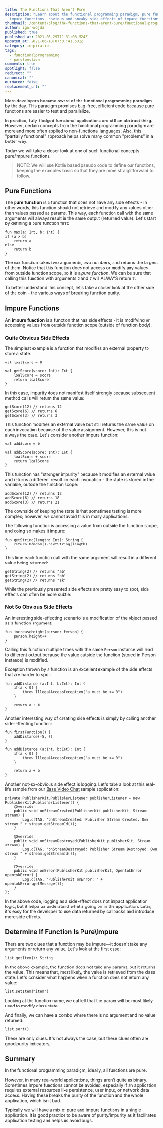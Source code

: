 ```yaml
---
title: The Functions That Aren't Pure
description: "Learn about the functional programming paradigm, pure functions vs
  impure functions, obvious and sneaky side effects of impure functions.. "
thumbnail: /content/blog/the-functions-that-arent-pure/functional-programing_1200x600.png
author: igor-wojda
published: true
published_at: 2021-06-29T11:31:08.524Z
updated_at: 2021-06-18T07:37:41.532Z
category: inspiration
tags:
  - functionalprogramming
  - purefunction
comments: true
spotlight: false
redirect: ""
canonical: ""
outdated: false
replacement_url: ""
---
```

More developers become aware of the functional programming paradigm by the day. This paradigm promises bug-free, efficient code because pure functions are easier to test and parallelize. 

In practice, fully-fledged functional applications are still an abstract thing. However, certain concepts from the functional programming paradigm are more and more often applied to non-functional languages. Also, this "partially functional" approach helps solve many common "problems" in a better way.  

Today we will take a closer look at one of such functional concepts - pure/impure functions.

> NOTE: We will use Kotlin based pseudo code to define our functions, keeping the examples basic so that they are more straightforward to follow.

## Pure Functions

The **pure function** is a function that does not have any side effects - in other words, this function should not retrieve and modify any values other than values passed as params.  This way, each function call with the same arguments will always result in the same output (returned value). Let's start by defining a pure function first:

```
fun max(a: Int, b: Int) {
if (a > b) 
    return a
else
    return b	
}
```

The `max` function takes two arguments, two numbers, and returns the largest of them. Notice that this function does not access or modify any values from outside function scope, so it is a _pure function_.  We can be sure that calling this function with arguments `2` and `7` will ALWAYS return `7`.

To better understand this concept, let's take a closer look at the other side of the coin - the various ways of breaking function purity.

## Impure Functions

An **impure function** is a function that has side effects - it is modifying or accessing values from outside function scope (outside of function body). 

### Quite Obvious Side Effects

The simplest example is a function that modifies an external property to store a state.

```
val loalScore = 0

val getScore(score: Int): Int {
    loalScore = score
    return loalScore
}
```

In this case, impurity does not manifest itself strongly because subsequent method calls will return the same value:

```
getScore(12) // returns 12
getScore(6) // returns 6
getScore(3) // returns 3
```

This function modifies an external value but still returns the same value on each invocation because of the value assignment. However, this is not always the case. Let's consider another impure function:

```
val addScore = 0

val addScore(score: Int): Int {
    loalScore + score
    return loalScore
}
```

This function has "stronger impurity" because it modifies an external value and returns a different result on each invocation - the state is stored in the variable, outside the function scope:

```
addScore(12) // returns 12
addScore(6) // returns 18
addScore(3) // returns 21
```

The downside of keeping the state is that sometimes testing is more complex; however, we cannot avoid this in many applications. 

The following function is accessing a value from outside the function scope, and doing so makes it impure:

```
fun getString(length: Int): String {
    return Random().nextString(length)
}
```

This time each function call with the same argument will result in a different value being returned:

```
getString(2) // returns "ab"
getString(2) // returns "hh"
getString(2) // returns "zk"
```

While the previously presented side effects are pretty easy to spot, side effects can often be more subtle:

### Not So Obvious Side Effects

An interesting side-effecting scenario is a modification of the object passed as a function argument:

```
fun increaseHeight(person: Person) {
    person.height++
}
```

Calling this function multiple times with the same `Person` instance will lead to different output because the value outside the function (stored in Person instance) is modified. 

Exception thrown by a function is an excellent example of the side effects that are harder to spot:

```
fun addDistance (a:Int, b:Int): Int {
    if(a < 0) {
        throw IllegalAccessException("a must be >= 0")
    }
     
    return a + b
}
```

Another interesting way of creating side effects is simply by calling another side-effecting function:

```
fun firstFunction() {
    addDistance(-5, 7)
}

fun addDistance (a:Int, b:Int): Int {
    if(a < 0) {
        throw IllegalAccessException("a must be >= 0")
    }
     
    return a + b
}
```

Another not-so-obvious side effect is logging. Let's take a look at this real-life sample from our [Base Video Chat](https://github.com/opentok/opentok-android-sdk-samples/blob/main/Basic-Video-Chat/app/src/main/java/com/tokbox/sample/basicvideochat/MainActivity.java) sample application:

```
private PublisherKit.PublisherListener publisherListener = new PublisherKit.PublisherListener() {
    @Override
    public void onStreamCreated(PublisherKit publisherKit, Stream stream) {
        Log.d(TAG, "onStreamCreated: Publisher Stream Created. Own stream " + stream.getStreamId());
    }

    @Override
    public void onStreamDestroyed(PublisherKit publisherKit, Stream stream) {
        Log.d(TAG, "onStreamDestroyed: Publisher Stream Destroyed. Own stream " + stream.getStreamId());
    }

    @Override
    public void onError(PublisherKit publisherKit, OpentokError opentokError) {
        Log.d(TAG, "PublisherKit onError: " + opentokError.getMessage());
    }
};
```

In the above code, logging as a side-effect does not impact application logic, but it helps us understand what's going on in the application. Later, it's easy for the developer to use data returned by callbacks and introduce more side effects.

## Determine If Function Is Pure\Impure

There are two clues that a function may be impure—it doesn't take any arguments or return any value.  Let's look at the first case:

```
list.getItem(): String
```

In the above example, the function does not take any params, but it returns the value. This means that, most likely, the value is retrieved from the class state. Let's consider what happens when a function does not return any value:

```
list.setItem("item")
```

Looking at the function name, we cal tell that the param will be most likely used to modify class state. 

And finally, we can have a combo where there is no argument and no value returned:

`list.sort()`

These are only clues. It's not always the case, but these clues often are good purity indicators.


## Summary 

In the functional programming paradigm, ideally, all functions are pure.  

However, in many real-world applications, things aren't quite as binary. Sometimes impure functions cannot be avoided, especially if an application requires external resources like persistence, user input, or network data access. Having these breaks the purity of the function and the whole application, which isn't bad.  

Typically we will have a mix of pure and impure functions in a single application. It is good practice to be aware of purity/impurity as it facilitates application testing and helps us avoid bugs.


